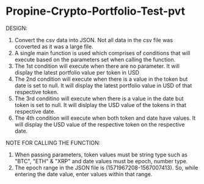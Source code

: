 ﻿# Propine-Crypto-Portfolio-Test-pvt

DESIGN:
  1. Convert the csv data into JSON. Not all data in the csv file was ccoverted as it was a large file.
  2. A single main function is used which comprises of conditions that will execute based on the parameters set when calling the function.
  3. The 1st condition will execute when there are no parameter. It will display the latest portfolio value per token in USD
  4. The 2nd condition will execute when there is a value in the token but date is set to null. It will display the latest portfolio value in USD of that respective token.
  5. The 3rd conditino will execute when there is a value in the date but token is set to null. It will dislplay the USD value of the tokens in that respective date.
  6. The 4th condition will execute when both token and date have values. It will display the USD value of the respective token on the respective date.
 
NOTE FOR CALLING THE FUNCTION:

  1. When passing parameters, token values must be string type such as "BTC", "ETH" & "XRP" and date values must be epoch, number type.
  2. The epoch range in the JSON file is (1571967208-1567007413). So, while entering the date value, enter values within that range.
